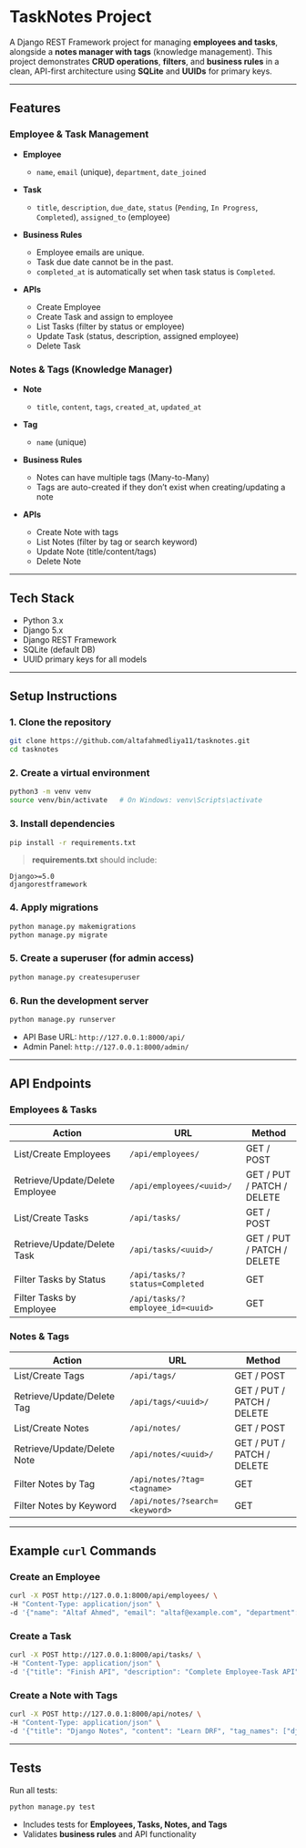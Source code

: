 # TaskNotes Project

A Django REST Framework project for managing **employees and tasks**, alongside a **notes manager with tags** (knowledge management). This project demonstrates **CRUD operations**, **filters**, and **business rules** in a clean, API-first architecture using **SQLite** and **UUIDs** for primary keys.

---

## Features

### Employee & Task Management

* **Employee**

  * `name`, `email` (unique), `department`, `date_joined`
* **Task**

  * `title`, `description`, `due_date`, `status` (`Pending`, `In Progress`, `Completed`), `assigned_to` (employee)
* **Business Rules**

  * Employee emails are unique.
  * Task due date cannot be in the past.
  * `completed_at` is automatically set when task status is `Completed`.
* **APIs**

  * Create Employee
  * Create Task and assign to employee
  * List Tasks (filter by status or employee)
  * Update Task (status, description, assigned employee)
  * Delete Task

### Notes & Tags (Knowledge Manager)

* **Note**

  * `title`, `content`, `tags`, `created_at`, `updated_at`
* **Tag**

  * `name` (unique)
* **Business Rules**

  * Notes can have multiple tags (Many-to-Many)
  * Tags are auto-created if they don’t exist when creating/updating a note
* **APIs**

  * Create Note with tags
  * List Notes (filter by tag or search keyword)
  * Update Note (title/content/tags)
  * Delete Note

---

## Tech Stack

* Python 3.x
* Django 5.x
* Django REST Framework
* SQLite (default DB)
* UUID primary keys for all models

---

## Setup Instructions

### 1. Clone the repository

```bash
git clone https://github.com/altafahmedliya11/tasknotes.git
cd tasknotes
```

### 2. Create a virtual environment

```bash
python3 -m venv venv
source venv/bin/activate   # On Windows: venv\Scripts\activate
```

### 3. Install dependencies

```bash
pip install -r requirements.txt
```

> **requirements.txt** should include:

```
Django>=5.0
djangorestframework
```

### 4. Apply migrations

```bash
python manage.py makemigrations
python manage.py migrate
```

### 5. Create a superuser (for admin access)

```bash
python manage.py createsuperuser
```

### 6. Run the development server

```bash
python manage.py runserver
```

* API Base URL: `http://127.0.0.1:8000/api/`
* Admin Panel: `http://127.0.0.1:8000/admin/`

---

## API Endpoints

### Employees & Tasks

| Action                          | URL                              | Method                     |
| ------------------------------- | -------------------------------- | -------------------------- |
| List/Create Employees           | `/api/employees/`                | GET / POST                 |
| Retrieve/Update/Delete Employee | `/api/employees/<uuid>/`         | GET / PUT / PATCH / DELETE |
| List/Create Tasks               | `/api/tasks/`                    | GET / POST                 |
| Retrieve/Update/Delete Task     | `/api/tasks/<uuid>/`             | GET / PUT / PATCH / DELETE |
| Filter Tasks by Status          | `/api/tasks/?status=Completed`   | GET                        |
| Filter Tasks by Employee        | `/api/tasks/?employee_id=<uuid>` | GET                        |

### Notes & Tags

| Action                      | URL                            | Method                     |
| --------------------------- | ------------------------------ | -------------------------- |
| List/Create Tags            | `/api/tags/`                   | GET / POST                 |
| Retrieve/Update/Delete Tag  | `/api/tags/<uuid>/`            | GET / PUT / PATCH / DELETE |
| List/Create Notes           | `/api/notes/`                  | GET / POST                 |
| Retrieve/Update/Delete Note | `/api/notes/<uuid>/`           | GET / PUT / PATCH / DELETE |
| Filter Notes by Tag         | `/api/notes/?tag=<tagname>`    | GET                        |
| Filter Notes by Keyword     | `/api/notes/?search=<keyword>` | GET                        |

---

## Example `curl` Commands

### Create an Employee

```bash
curl -X POST http://127.0.0.1:8000/api/employees/ \
-H "Content-Type: application/json" \
-d '{"name": "Altaf Ahmed", "email": "altaf@example.com", "department": "Engineering"}'
```

### Create a Task

```bash
curl -X POST http://127.0.0.1:8000/api/tasks/ \
-H "Content-Type: application/json" \
-d '{"title": "Finish API", "description": "Complete Employee-Task API", "due_date": "2025-10-10", "status": "Pending", "assigned_to": "<employee-uuid>"}'
```

### Create a Note with Tags

```bash
curl -X POST http://127.0.0.1:8000/api/notes/ \
-H "Content-Type: application/json" \
-d '{"title": "Django Notes", "content": "Learn DRF", "tag_names": ["django", "api"]}'
```

---

## Tests

Run all tests:

```bash
python manage.py test
```

* Includes tests for **Employees, Tasks, Notes, and Tags**
* Validates **business rules** and API functionality
